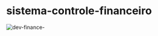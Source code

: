 # sistema-controle-financeiro
![dev-finance-](https://user-images.githubusercontent.com/99522993/233640960-bb8058fe-b836-4d2b-a225-d2607f49d84d.png)
